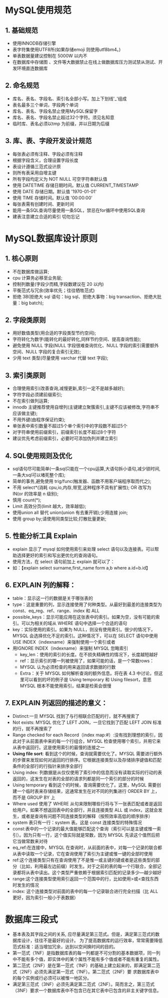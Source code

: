# MySQL使用规范

## 1. 基础规范
   * 使用INNODB存储引擎
   * 表字符集使用UTF8所(如果存储emoji 则使用utf8bm4。)
   * 单表数据量建议控制在 5000W 以内不
   * 在数据库中存储图 、文件等大数据禁止在线上做数据库压力测试禁从测试、开发环境直连数据库
## 2. 命名规范
   * 库名、表名、字段名、索引名全部小写。加上下划线'_'组成
   * 表名最多三个单词，字段两个单词
   * 库名、表名、字段名禁止使用MySQL保留字
   * 库名、表名、字段名禁止超过32个字符。须见名知意
   * 临时库、表名必须以tmp 为前缀，并以日期为后缀
## 3. 库、表、字段开发设计规范
   * 每张表必须有注释、字段必须有注释
   * 根据字段含义，合理设置字段长度
   * 表设计遵循三范式设计原
   * 则所有表采用自增主键
   * 所有字段均定义为 NOT NULL 可空字符串默认值
   * 使用 DATETIME 存储日期时间。默认值 CURRENT_TIMESTAMP
   * 使用 DATE 存储日期。默认值 '1970-01-01'
   * 使用 TIME 存储时间。默认值 '00:00:00'
   * 每张表需有创建时间、更新时间
   * 能用一条SQL查询尽量使用一条SQL，禁忌在for循环中使用SQL查询
   * 建表注意建立合适的索引 切勿忘记
   
   
# MySQL数据库设计原则
##  1. 核心原则
   * 不在数据库做运算;
   * cpu 计算务必移至业务层;
   * 控制列数量(字段少而精,字段数建议在 20 以内)
   * 平衡范式与冗余(效率优先；往往牺牲范式)
   * 拒绝 3B(拒绝大 sql 语句：big sql、拒绝大事物：big transaction、拒绝大批量：big batch);
##  2. 字段类原则
   * 用好数值类型(用合适的字段类型节约空间);
   * 字符转化为数字(能转化的最好转化,同样节约空间、提高查询性能);
   * 避免使用 NULL 字段(NULL 字段很难查询优化、NULL 字段的索引需要额外空间、NULL 字段的复合索引无效);
   * 少用 text 类型(尽量使用 varchar 代替 text 字段);
##  3. 索引类原则
  * 合理使用索引(改善查询,减慢更新,索引一定不是越多越好);
  * 字符字段必须建前缀索引;
  * 不在索引做列运算;
  * innodb 主键推荐使用自增列(主键建立聚簇索引,主键不应该被修改,字符串不应该做主键);   
  * 不用外键(由程序保证约束);
  * 单张表中索引数量不超过5个单个索引中的字段数不超过5个
  * 对字符串使用前缀索引，前缀索引长度不超过8个字符
  * 建议优先考虑前缀索引，必要时可添加伪列并建立索引
##  4. SQL使用规则及优化 
   * sql语句尽可能简单(一条sql只能在一个cpu运算,大语句拆小语句,减少锁时间,一条大sql可以堵死整个库);
   * 简单的事务,避免使用 trig/func(触发器、函数不用客户端程序取而代之);
   * 不用 select*(消耗 cpu,io,内存,带宽,这种程序不具有扩展性); OR 改写为 IN(or 的效率是 n 级别);
   * 慎用 count(*);
   * Limit 高效分页(limit 越大，效率越低);
   * 使用union all 替代 union(union 有去重开销);少用连接 join;
   * 使用 group by;请使用同类型比较;打散批量更新;
##  5. 性能分析工具 Explain
   * explain 显示了 mysql 如何使用索引来处理 select 语句以及连接表。可以帮助选择更好的索引和写出更优化的查询语句。
   * 使用方法，在 select 语句前加上 explain 就可以了：
   * 如：【explain select surname,first_name form a,b where a.id=b.id】

## 6. EXPLAIN 列的解释：
   * table：显示这一行的数据是关于哪张表的
   * type：这是重要的列，显示连接使用了何种类型。从最好到最差的连接类型为 const、eq_reg、ref、range、index 和 ALL
   * possible_keys：显示可能应用在这张表中的索引。如果为空，没有可能的索引。可以为相关的域从 WHERE 语句中选择一个合适的语句
   * key：实际使用的索引。如果为 NULL，则没有使用索引。很少的情况下，MYSQL 会选择优化不足的索引。这种情况下，可以在 SELECT 语句中使用 USE INDEX（indexname）来强制使用一个索引或者
   * 用IGNORE INDEX（indexname）来强制 MYSQL 忽略索引
      * key_len：使用的索引的长度。在不损失精确性的情况下，长度越短越好
      * ref：显示索引的哪一列被使用了，如果可能的话，是一个常数rows：
      * MYSQL 认为必须检查的用来返回请求数据的行数
      * Extra：关于 MYSQL 如何解析查询的额外信息。将在表 4.3 中讨论，但这里可以看到的坏的例子是 Using temporary 和 Using filesort，意思 MYSQL 根本不能使用索引，结果是检索会很慢
          
## 7. EXPLAIN 列返回的描述的意义：
   
  * Distinct:一旦 MYSQL 找到了与行相联合匹配的行，就不再搜索了
  * Not exists: MYSQL 优化了 LEFT JOIN，一旦它找到了匹配 LEFT JOIN 标准的行，就不再搜索了
  * Range checked for each Record（index map:#）:没有找到理想的索引，因此对于从前面表中来的每一个行组合，MYSQL 检查使用哪个索引，并用它来从表中返回行。这是使用索引的最慢的连接之一
  * <b>Using file sort</b>: 看到这个的时候，查询就需要优化了。MYSQL 需要进行额外的步骤来发现如何对返回的行排序。它根据连接类型以及存储排序键值和匹配条件的全部行的行指针来排序全部行
  * Using index: 列数据是从仅仅使用了索引中的信息而没有读取实际的行动的表返回的，这发生在对表的全部的请求列都是同一个索引的部分的时候  
  * Using temporary 看到这个的时候，查询需要优化了。这里，MySQL 需要创建一个临时表来存储结果，这通常发生在对不同的列集进行 ORDER BY 上，而不是 GROUP BY 上
  * Where used 使用了 WHERE 从句来限制哪些行将与下一张表匹配或者是返回给用户。如果不想返回表中的全部行，并且连接类型 ALL 或 index，这就会发生，或者是查询有问题不同连接类型的解释（按照效率高低的顺序排序）
  * system 表只有一行：system 表。这是 const 连接类型的特殊情况
  * const:表中的一个记录的最大值能够匹配这个查询（索引可以是主键或惟一索引）。因为只有一行，这个值实际就是常数，因为 MYSQL 先读这个值然后把它当做常数来对待
  * eq_ref:在连接中，MYSQL 在查询时，从前面的表中，对每一个记录的联合都从表中读取一个记录，它在查询使用了索引为主键或惟一键的全部时使用
  * ref:这个连接类型只有在查询使用了不是惟一或主键的键或者是这些类型的部分（比如，利用最左边前缀）时发生。对于之前的表的每一个行联合，全部记录都将从表中读出。这个类型严重依赖于根据索引匹配的记录多少—越少越好
  * range:这个连接类型使用索引返回一个范围中的行，比如使用>或<查找东西时发生的情况
  * index: 这个连接类型对前面的表中的每一个记录联合进行完全扫描（比 ALL 更好，因为索引一般小于表数据）
       
# 数据库三段式
  * 基本表及其字段之间的关系, 应尽量满足第三范式。但是，满足第三范式的数据库设计，往往不是最好的设计。
    为了提高数据库的运行效率，常常需要降低范式标准：适当增加冗余，达到以空间换时间的目的。
  * 第一范式（1NF）是指数据库表的每一列都是不可分割的基本数据项，同一列中不能有多个值，即实体中的某个属性不能有多个值或者不能有重复的属性。
  * 第二范式（2NF）是在第一范式（1NF）的基础上建立起来的，即满足第二范式（2NF）必须先满足第一范式（1NF）。第二范式（2NF）要 求数据库表中的每个实例或行必须可以被惟一地区分。
  * 满足第三范式（3NF）必须先满足第二范式（2NF）。简而言之，第三范式（3NF）要求一个数据库表中不包含已在其它表中已包含的非主关键字信息。
    
    
    
             

  